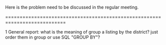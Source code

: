 Here is the problem need to be discussed in the regular meeting.

===========================================================================

1 General report: what is the meaning of group a listing by the district? just order them in group or use SQL "GROUP BY"?
